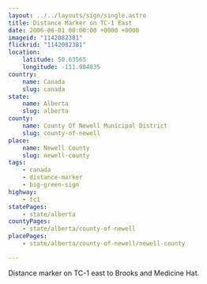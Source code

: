 ```yaml
---
layout: ../../layouts/sign/single.astro
title: Distance Marker on TC-1 East
date: 2006-06-01 00:00:00 +0000 +0000
imageid: "1142082381"
flickrid: "1142082381"
location:
    latitude: 50.63565
    longitude: -111.984835
country:
    name: Canada
    slug: canada
state:
    name: Alberta
    slug: alberta
county:
    name: County Of Newell Municipal District
    slug: county-of-newell
place:
    name: Newell County
    slug: newell-county
tags:
    - canada
    - distance-marker
    - big-green-sign
highway:
    - tc1
statePages:
    - state/alberta
countyPages:
    - state/alberta/county-of-newell
placePages:
    - state/alberta/county-of-newell/newell-county

---
```

Distance marker on TC-1 east to Brooks and Medicine Hat.